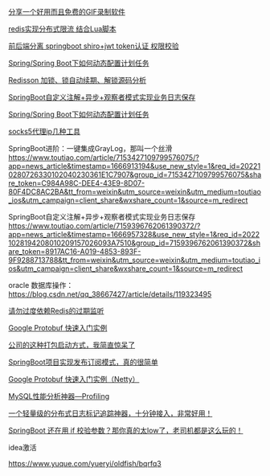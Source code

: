 [分享一个好用而且免费的GIF录制软件](https://blog.csdn.net/weixin_44912855/article/details/120337544?spm=1001.2014.3001.5501)



[redis实现分布式限流 结合Lua脚本](https://blog.csdn.net/weixin_44912855/article/details/120667603?spm=1001.2014.3001.5501)



[前后端分离 springboot shiro+jwt token认证 权限校验](https://blog.csdn.net/weixin_44912855/article/details/121319260?spm=1001.2014.3001.5501)



[Spring/Spring Boot下如何动态配置计划任务](https://www.toutiao.com/article/7158705923182182927/?app=news_article&timestamp=1666967484&use_new_style=1&req_id=202210282231230102100982141B4603EF&group_id=7158705923182182927&share_token=ACD68CAC-353F-459D-B202-DC03323BFBD5&tt_from=weixin&utm_source=weixin&utm_medium=toutiao_ios&utm_campaign=client_share&wxshare_count=1&source=m_redirect)



[Redisson 加锁、锁自动续期、解锁源码分析](https://www.toutiao.com/article/7157576182844981773/?app=news_article&timestamp=1666967685&use_new_style=1&req_id=202210282234440102112000732444493A&group_id=7157576182844981773&share_token=5C0DD19D-0537-4F99-9B7B-C48EDA863661&tt_from=weixin&utm_source=weixin&utm_medium=toutiao_ios&utm_campaign=client_share&wxshare_count=1&source=m_redirect)



[SpringBoot自定义注解+异步+观察者模式实现业务日志保存](https://www.toutiao.com/article/7159396762061390372/?app=news_article&timestamp=1666957328&use_new_style=1&req_id=20221028194208010209157026093A7510&group_id=7159396762061390372&share_token=8917AC16-A019-4853-893F-9F9288713788&tt_from=weixin&utm_source=weixin&utm_medium=toutiao_ios&utm_campaign=client_share&wxshare_count=1&source=m_redirect)



  [Spring/Spring Boot下如何动态配置计划任务](https://www.toutiao.com/article/7158705923182182927/?app=news_article&timestamp=1666967484&use_new_style=1&req_id=202210282231230102100982141B4603EF&group_id=7158705923182182927&share_token=ACD68CAC-353F-459D-B202-DC03323BFBD5&tt_from=weixin&utm_source=weixin&utm_medium=toutiao_ios&utm_campaign=client_share&wxshare_count=1&source=m_redirect)



 [socks5代理ip几种工具](https://www.cnblogs.com/edeny/p/16530270.html)



SpringBoot进阶：一键集成GrayLog，那叫一个丝滑
https://www.toutiao.com/article/7153427109799576075/?app=news_article&timestamp=1666913194&use_new_style=1&req_id=202210280726330102040230361E1C7907&group_id=7153427109799576075&share_token=C984A98C-DEE4-43E9-8D07-80F4DC8AC2BA&tt_from=weixin&utm_source=weixin&utm_medium=toutiao_ios&utm_campaign=client_share&wxshare_count=1&source=m_redirect



 SpringBoot自定义注解+异步+观察者模式实现业务日志保存
 https://www.toutiao.com/article/7159396762061390372/?app=news_article&timestamp=1666957328&use_new_style=1&req_id=20221028194208010209157026093A7510&group_id=7159396762061390372&share_token=8917AC16-A019-4853-893F-9F9288713788&tt_from=weixin&utm_source=weixin&utm_medium=toutiao_ios&utm_campaign=client_share&wxshare_count=1&source=m_redirect



oracle 数据库操作：https://blog.csdn.net/qq_38667427/article/details/119323495



[请勿过度依赖Redis的过期监听](https://cloud.tencent.com/developer/article/1781454)




[ Google Protobuf 快速入门实例]( https://www.toutiao.com/article/7166878389264908813/?app=news_article&timestamp=1668695460&use_new_style=1&req_id=202211172230590102091561620D1DB0D9&group_id=7166878389264908813&share_token=8306EBAF-820B-4F5E-84CD-EB463744837F&tt_from=weixin&utm_source=weixin&utm_medium=toutiao_ios&utm_campaign=client_share&wxshare_count=1&source=m_redirect)



 [ 公司的这种打包启动方式，我简直惊呆了](https://www.toutiao.com/article/7167181389648413199/?app=news_article&timestamp=1668782865&use_new_style=1&req_id=202211182247450102120680220D203191&group_id=7167181389648413199&share_token=A3C042C5-C71C-48C5-8124-B2B25D46C814&tt_from=weixin&utm_source=weixin&utm_medium=toutiao_ios&utm_campaign=client_share&wxshare_count=1&source=m_redirect)



[SpringBoot项目实现发布订阅模式，真的很简单](https://www.toutiao.com/article/7166422166932554279/?app=news_article&timestamp=1668908842&use_new_style=1&req_id=20221120094722010158046070128D9385&group_id=7166422166932554279&wxshare_count=1&tt_from=weixin&utm_source=weixin&utm_medium=toutiao_android&utm_campaign=client_share&share_token=52aca278-e6ad-4cac-ab61-fdcee8dba457&source=m_redirect)



[Google Protobuf 快速入门实例（Netty）](https://www.toutiao.com/article/7166878389264908813/?app=news_article&timestamp=1668695460&use_new_style=1&req_id=202211172230590102091561620D1DB0D9&group_id=7166878389264908813&share_token=8306EBAF-820B-4F5E-84CD-EB463744837F&tt_from=weixin&utm_source=weixin&utm_medium=toutiao_ios&utm_campaign=client_share&wxshare_count=1&source=m_redirect)



[ MySQL性能分析神器—Profiling](https://www.toutiao.com/article/7166909357652017679/?app=news_article&timestamp=1668904068&use_new_style=1&req_id=20221120082747010208097097003A0A65&group_id=7166909357652017679&share_token=069EE728-6C6D-4047-A727-11D1C7B529A5&tt_from=weixin&utm_source=weixin&utm_medium=toutiao_ios&utm_campaign=client_share&wxshare_count=1&source=m_redirect)



[一个轻量级的分布式日志标记追踪神器，十分钟接入，非常好用！](https://mp.weixin.qq.com/s/_GEMjO-7eILEID0-M5fBFw)



[SpringBoot 还在用 if 校验参数？那你真的太low了，老司机都是这么玩的！](https://mp.weixin.qq.com/s/Sm9VcUktodOts-arOdQ7oA)



idea激活

https://www.yuque.com/yueryi/oldfish/bqrfq3 